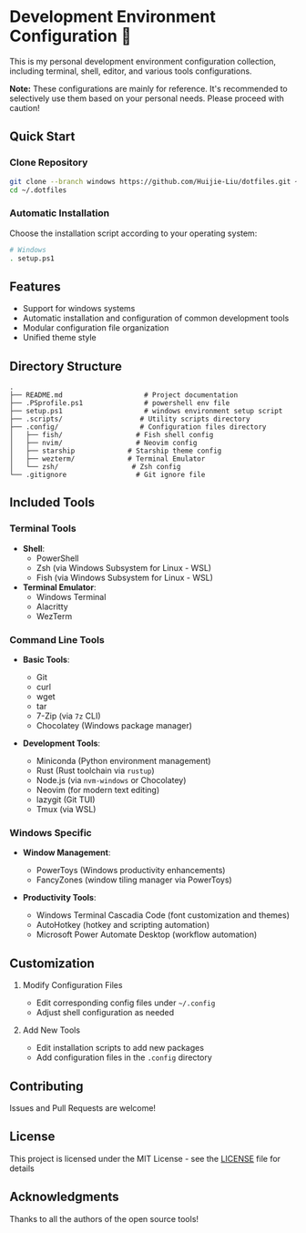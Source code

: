# Development Environment Configuration 🚀

This is my personal development environment configuration collection, including terminal, shell, editor, and various tools configurations.

**Note:** These configurations are mainly for reference. It's recommended to selectively use them based on your personal needs. Please proceed with caution!

## Quick Start

### Clone Repository

```bash
git clone --branch windows https://github.com/Huijie-Liu/dotfiles.git ~/.dotfiles
cd ~/.dotfiles
```

### Automatic Installation

Choose the installation script according to your operating system:

```bash
# Windows
. setup.ps1
```

## Features

- Support for windows systems
- Automatic installation and configuration of common development tools
- Modular configuration file organization
- Unified theme style

## Directory Structure

```
.
├── README.md                    # Project documentation
├── .PSprofile.ps1               # powershell env file
├── setup.ps1                    # windows environment setup script
├── .scripts/                   # Utility scripts directory
├── .config/                    # Configuration files directory
│   ├── fish/                  # Fish shell config
│   ├── nvim/                  # Neovim config
│   ├── starship             # Starship theme config
│   ├── wezterm/             # Terminal Emulator
│   └── zsh/                  # Zsh config
└── .gitignore                 # Git ignore file
```

## Included Tools

### Terminal Tools

- **Shell**:
  - PowerShell
  - Zsh (via Windows Subsystem for Linux - WSL)
  - Fish (via Windows Subsystem for Linux - WSL)
- **Terminal Emulator**:
  - Windows Terminal
  - Alacritty
  - WezTerm

### Command Line Tools

- **Basic Tools**:

  - Git
  - curl
  - wget
  - tar
  - 7-Zip (via `7z` CLI)
  - Chocolatey (Windows package manager)

- **Development Tools**:
  - Miniconda (Python environment management)
  - Rust (Rust toolchain via `rustup`)
  - Node.js (via `nvm-windows` or Chocolatey)
  - Neovim (for modern text editing)
  - lazygit (Git TUI)
  - Tmux (via WSL)

### Windows Specific

- **Window Management**:

  - PowerToys (Windows productivity enhancements)
  - FancyZones (window tiling manager via PowerToys)

- **Productivity Tools**:
  - Windows Terminal Cascadia Code (font customization and themes)
  - AutoHotkey (hotkey and scripting automation)
  - Microsoft Power Automate Desktop (workflow automation)

## Customization

1. Modify Configuration Files

   - Edit corresponding config files under `~/.config`
   - Adjust shell configuration as needed

2. Add New Tools
   - Edit installation scripts to add new packages
   - Add configuration files in the `.config` directory

## Contributing

Issues and Pull Requests are welcome!

## License

This project is licensed under the MIT License - see the [LICENSE](LICENSE) file for details

## Acknowledgments

Thanks to all the authors of the open source tools!
